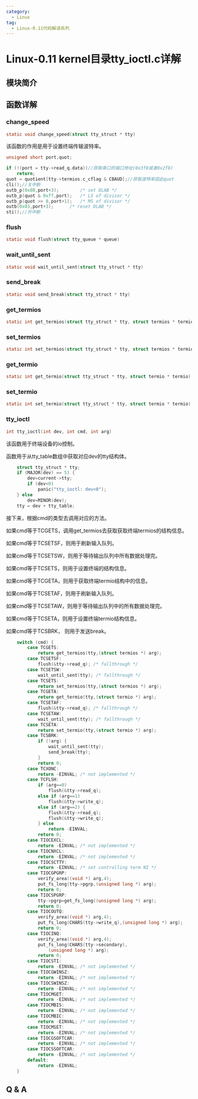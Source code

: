```yaml
---
category:
  - Linux
tag:
  - Linux-0.11代码解读系列
---
```


# Linux-0.11 kernel目录tty_ioctl.c详解

## 模块简介

## 函数详解


### change_speed
```c
static void change_speed(struct tty_struct * tty)
```
该函数的作用是用于设置终端传输波特率。
```c
unsigned short port,quot;

if (!(port = tty->read_q.data))//获取串口的端口地址(0x3f8或者0x2f8)
    return;
quot = quotient[tty->termios.c_cflag & CBAUD];//获取波特率因此quot
cli();//关中断
outb_p(0x80,port+3);		/* set DLAB */
outb_p(quot & 0xff,port);	/* LS of divisor */
outb_p(quot >> 8,port+1);	/* MS of divisor */
outb(0x03,port+3);		/* reset DLAB */
sti();//开中断
```


### flush
```c
static void flush(struct tty_queue * queue)
```


### wait_until_sent
```c
static void wait_until_sent(struct tty_struct * tty)
```


### send_break
```c
static void send_break(struct tty_struct * tty)
```

### get_termios
```c
static int get_termios(struct tty_struct * tty, struct termios * termios)
```

### set_termios
```c
static int set_termios(struct tty_struct * tty, struct termios * termios)
```

### get_termio
```c
static int get_termio(struct tty_struct * tty, struct termio * termio)
```

### set_termio
```c
static int set_termio(struct tty_struct * tty, struct termio * termio)
```

### tty_ioctl
```c
int tty_ioctl(int dev, int cmd, int arg)
```
该函数用于终端设备的io控制。

函数用于从tty_table数组中获取对应dev的tty结构体。
```c
	struct tty_struct * tty;
	if (MAJOR(dev) == 5) {
		dev=current->tty;
		if (dev<0)
			panic("tty_ioctl: dev<0");
	} else
		dev=MINOR(dev);
	tty = dev + tty_table;
```

接下来，根据cmd的类型去调用对应的方法。

如果cmd等于TCGETS，调用get_termios去获取获取终端termios的结构信息。

如果cmd等于TCSETSF，则用于刷新输入队列。

如果cmd等于TCSETSW，则用于等待输出队列中所有数据处理完。

如果cmd等于TCSETS，则用于设置终端的结构信息。

如果cmd等于TCGETA，则用于获取终端termio结构中的信息。

如果cmd等于TCSETAF，则用于刷新输入队列。

如果cmd等于TCSETAW，则用于等待输出队列中的所有数据处理完。

如果cmd等于TCSETA，则用于设置终端termio结构信息。

如果cmd等于TCSBRK， 则用于发送break。


```c
	switch (cmd) {
		case TCGETS:
			return get_termios(tty,(struct termios *) arg);
		case TCSETSF:
			flush(&tty->read_q); /* fallthrough */
		case TCSETSW:
			wait_until_sent(tty); /* fallthrough */
		case TCSETS:
			return set_termios(tty,(struct termios *) arg);
		case TCGETA:
			return get_termio(tty,(struct termio *) arg);
		case TCSETAF:
			flush(&tty->read_q); /* fallthrough */
		case TCSETAW:
			wait_until_sent(tty); /* fallthrough */
		case TCSETA:
			return set_termio(tty,(struct termio *) arg);
		case TCSBRK:
			if (!arg) {
				wait_until_sent(tty);
				send_break(tty);
			}
			return 0;
		case TCXONC:
			return -EINVAL; /* not implemented */
		case TCFLSH:
			if (arg==0)
				flush(&tty->read_q);
			else if (arg==1)
				flush(&tty->write_q);
			else if (arg==2) {
				flush(&tty->read_q);
				flush(&tty->write_q);
			} else
				return -EINVAL;
			return 0;
		case TIOCEXCL:
			return -EINVAL; /* not implemented */
		case TIOCNXCL:
			return -EINVAL; /* not implemented */
		case TIOCSCTTY:
			return -EINVAL; /* set controlling term NI */
		case TIOCGPGRP:
			verify_area((void *) arg,4);
			put_fs_long(tty->pgrp,(unsigned long *) arg);
			return 0;
		case TIOCSPGRP:
			tty->pgrp=get_fs_long((unsigned long *) arg);
			return 0;
		case TIOCOUTQ:
			verify_area((void *) arg,4);
			put_fs_long(CHARS(tty->write_q),(unsigned long *) arg);
			return 0;
		case TIOCINQ:
			verify_area((void *) arg,4);
			put_fs_long(CHARS(tty->secondary),
				(unsigned long *) arg);
			return 0;
		case TIOCSTI:
			return -EINVAL; /* not implemented */
		case TIOCGWINSZ:
			return -EINVAL; /* not implemented */
		case TIOCSWINSZ:
			return -EINVAL; /* not implemented */
		case TIOCMGET:
			return -EINVAL; /* not implemented */
		case TIOCMBIS:
			return -EINVAL; /* not implemented */
		case TIOCMBIC:
			return -EINVAL; /* not implemented */
		case TIOCMSET:
			return -EINVAL; /* not implemented */
		case TIOCGSOFTCAR:
			return -EINVAL; /* not implemented */
		case TIOCSSOFTCAR:
			return -EINVAL; /* not implemented */
		default:
			return -EINVAL;
	}
```
## Q & A
